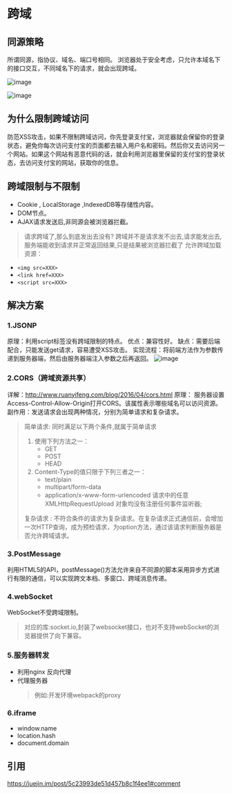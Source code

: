 # 跨域
## 同源策略
所谓同源，指协议、域名、端口号相同。
浏览器处于安全考虑，只允许本域名下的接口交互，不同域名下的请求，就会出现跨域。


![image](https://user-gold-cdn.xitu.io/2018/5/23/1638b3579d9eeb32?imageView2/0/w/1280/h/960/format/webp/ignore-error/1)


![image](https://user-gold-cdn.xitu.io/2018/5/23/1638b3579dde630e?imageView2/0/w/1280/h/960/format/webp/ignore-error/1)

## 为什么限制跨域访问
防范XSS攻击，如果不限制跨域访问，你先登录支付宝，浏览器就会保留你的登录状态，避免你每次访问支付宝的页面都去输入用户名和密码。然后你又去访问另一个网站。如果这个网站有恶意代码的话，就会利用浏览器里保留的支付宝的登录状态，去访问支付宝的网站，获取你的信息。

## 跨域限制与不限制
- Cookie , LocalStorage ,IndexedDB等存储性内容。
- DOM节点。
- AJAX请求发送后,非同源会被浏览器拦截。
> 请求跨域了,那么到底发出去没有? 跨域并不是请求发不出去,请求能发出去,服务端能收到请求并正常返回结果,只是结果被浏览器拦截了
允许跨域加载资源：
- `<img src=XXX>`
- `<link href=XXX>`
- `<script src=XXX>`
## 解决方案
### 1.JSONP
原理：利用script标签没有跨域限制的特点。
优点：兼容性好。
缺点：需要后端配合，只能发送get请求，容易遭受XSS攻击。
实现流程：将前端方法作为参数传递到服务器端，然后由服务器端注入参数之后再返回。
![image](https://segmentfault.com/img/remote/1460000012469724)
### 2.CORS（跨域资源共享）
详解：http://www.ruanyifeng.com/blog/2016/04/cors.html
原理： 服务器设置Access-Control-Allow-Origin打开CORS。该属性表示哪些域名可以访问资源。
副作用：发送请求会出现两种情况，分别为简单请求和复杂请求。
> 简单请求:
> 同时满足以下两个条件,就属于简单请求
> 1. 使用下列方法之一：
>     - GET
>     - POST
>     - HEAD
> 2. Content-Type的值只限于下列三者之一：
>     - text/plain
>     - multipart/form-data
>     - application/x-www-form-urlencoded 请求中的任意 XMLHttpRequestUpload 对象均没有注册任何事件监听器;  
>
> 复杂请求 : 
> 不符合条件的请求为复杂请求。在复杂请求正式通信前，会增加一次HTTP查询，成为预检请求，为option方法，通过该请求判断服务器是否允许跨域请求。


### 3.PostMessage
利用HTML5的API，postMessage()方法允许来自不同源的脚本采用异步方式进行有限的通信，可以实现跨文本档、多窗口、跨域消息传递。


### 4.webSocket
WebSocket不受跨域限制。
> 对应的库:socket.io,封装了websocket接口，也对不支持webSocket的浏览器提供了向下兼容。

### 5.服务器转发
- 利用nginx 反向代理
- 代理服务器
    > 例如:开发环境webpack的proxy

### 6.iframe
- window.name
- location.hash
- document.domain

## 引用
https://juejin.im/post/5c23993de51d457b8c1f4ee1#comment